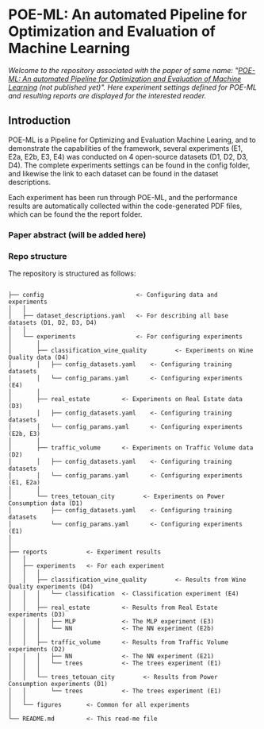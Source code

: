 # POE-ML: An automated Pipeline for Optimization and Evaluation of Machine Learning

*Welcome to the repository associated with the paper of same name: "[POE-ML: An automated Pipeline for Optimization and Evaluation of Machine Learning](link_to_come) (not published yet)". Here experiment settings defined for POE-ML and resulting reports are displayed for the interested reader.*

## Introduction

POE-ML is a Pipeline for Optimizing and Evaluation Machine Learing, and to demonstrate the capabilities of the framework, several experiments (E1, E2a, E2b, E3, E4) was conducted on 4 open-source datasets (D1, D2, D3, D4). The complete experiments settings can be found in the config folder, and likewise the link to each dataset can be found in the dataset descriptions. 

Each experiment has been run through POE-ML, and the performance results are automatically collected within the code-generated PDF files, which can be found the the report folder. 

### Paper abstract (will be added here)

### Repo structure
The repository is structured as follows: 

```

├── config                          <- Configuring data and experiments
│   │
│   ├── dataset_descriptions.yaml   <- For describing all base datasets (D1, D2, D3, D4)
│   │
│   └── experiments                 <- For configuring experiments
│       │
│       ├── classification_wine_quality        <- Experiments on Wine Quality data (D4)
│       │   ├── config_datasets.yaml    <- Configuring training datasets
│       │   └── config_params.yaml      <- Configuring experiments (E4)
│       │
│       ├── real_estate         <- Experiments on Real Estate data (D3)
│       │   ├── config_datasets.yaml    <- Configuring training datasets
│       │   └── config_params.yaml      <- Configuring experiments (E2b, E3)
│       │
│       ├── traffic_volume      <- Experiments on Traffic Volume data (D2)
│       │   ├── config_datasets.yaml    <- Configuring training datasets
│       │   └── config_params.yaml      <- Configuring experiments (E1, E2a)
│       │
│       └── trees_tetouan_city        <- Experiments on Power Consumption data (D1)
│           ├── config_datasets.yaml    <- Configuring training datasets
│           └── config_params.yaml      <- Configuring experiments (E1)
│
│
├── reports           <- Experiment results
│   │
│   ├── experiments   <- For each experiment
│   │   │
│   │   ├── classification_wine_quality        <- Results from Wine Quality experiments (D4)
│   │   │   └── classification  <- Classification experiment (E4)
│   │   │
│   │   ├── real_estate         <- Results from Real Estate experiments (D3)
│   │   │   ├── MLP             <- The MLP experiment (E3)
│   │   │   └── NN              <- The NN experiment (E2b)
│   │   │
│   │   ├── traffic_volume      <- Results from Traffic Volume experiments (D2)
│   │   │   ├── NN              <- The NN experiment (E21)
│   │   │   └── trees           <- The trees experiment (E1)
│   │   │
│   │   └── trees_tetouan_city        <- Results from Power Consumption experiments (D1)
│   │       └── trees           <- The trees experiment (E1)
│   │
│   └── figures       <- Common for all experiments
│
└── README.md         <- This read-me file
```

